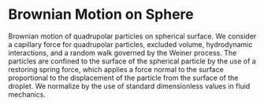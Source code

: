 # Brownian Motion on Sphere
Brownian motion of quadrupolar particles on spherical surface. We consider a capillary force for quadrupolar particles, excluded volume, hydrodynamic interactions, and a random walk governed by the Weiner process. The particles are confined to the surface of the spherical particle by the use of a restoring spring force, which applies a force normal to the surface proportional to the displacement of the particle from the surface of the droplet. We normalize by the use of standard dimensionless values in fluid mechanics.
